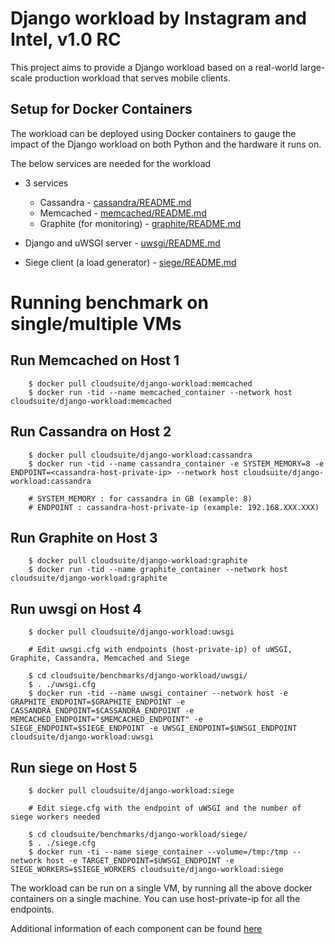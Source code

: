 # Django workload by Instagram and Intel, v1.0 RC

This project aims to provide a Django workload based on a real-world
large-scale production workload that serves mobile clients.

## Setup for Docker Containers

The workload can be deployed using Docker containers to gauge the impact of the Django
workload on both Python and the hardware it runs on.

The below services are needed for the workload
* 3 services
  * Cassandra - [cassandra/README.md](#cassandra-configuration)
  * Memcached - [memcached/README.md](#memcached-configuration)
  * Graphite (for monitoring) - [graphite/README.md](#graphite-configuration)

* Django and uWSGI server - [uwsgi/README.md](#uwsgi-configuration)
* Siege client (a load generator) - [siege/README.md](#siege-configuration)


# Running benchmark on single/multiple VMs

## Run Memcached on Host 1
        $ docker pull cloudsuite/django-workload:memcached
        $ docker run -tid --name memcached_container --network host cloudsuite/django-workload:memcached

## Run Cassandra on Host 2
        $ docker pull cloudsuite/django-workload:cassandra
        $ docker run -tid --name cassandra_container -e SYSTEM_MEMORY=8 -e ENDPOINT=<cassandra-host-private-ip> --network host cloudsuite/django-workload:cassandra

        # SYSTEM_MEMORY : for cassandra in GB (example: 8)
        # ENDPOINT : cassandra-host-private-ip (example: 192.168.XXX.XXX)

## Run Graphite on Host 3
        $ docker pull cloudsuite/django-workload:graphite
        $ docker run -tid --name graphite_container --network host cloudsuite/django-workload:graphite

## Run uwsgi on Host 4
        $ docker pull cloudsuite/django-workload:uwsgi

        # Edit uwsgi.cfg with endpoints (host-private-ip) of uWSGI, Graphite, Cassandra, Memcached and Siege

        $ cd cloudsuite/benchmarks/django-workload/uwsgi/
        $ . ./uwsgi.cfg
        $ docker run -tid --name uwsgi_container --network host -e GRAPHITE_ENDPOINT=$GRAPHITE_ENDPOINT -e CASSANDRA_ENDPOINT=$CASSANDRA_ENDPOINT -e MEMCACHED_ENDPOINT="$MEMCACHED_ENDPOINT" -e SIEGE_ENDPOINT=$SIEGE_ENDPOINT -e UWSGI_ENDPOINT=$UWSGI_ENDPOINT cloudsuite/django-workload:uwsgi

## Run siege on Host 5
        $ docker pull cloudsuite/django-workload:siege

        # Edit siege.cfg with the endpoint of uWSGI and the number of siege workers needed 

        $ cd cloudsuite/benchmarks/django-workload/siege/
        $ . ./siege.cfg
        $ docker run -ti --name siege_container --volume=/tmp:/tmp --network host -e TARGET_ENDPOINT=$UWSGI_ENDPOINT -e SIEGE_WORKERS=$SIEGE_WORKERS cloudsuite/django-workload:siege


The workload can be run on a single VM, by running all the above docker containers on a single machine. You can use host-private-ip for all the endpoints.

Additional information of each component can be found [here](../../benchmarks/django-workload/django-additional-info.md)

